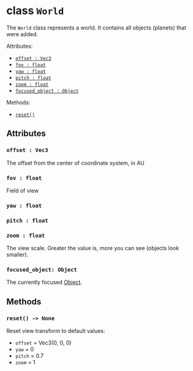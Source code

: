 # class `World`

The `World` class represents a world. It contains all objects (planets) that were added.

Attributes:
* [`offset : Vec3`](#offset--vec3)
* [`fov : float`](#fov--float)
* [`yaw : float`](#yaw--float)
* [`pitch : float`](#pitch--float)
* [`zoom : float`](#zoom--float)
* [`focused_object : Object`](#focusedobject-object)

Methods:
* [`reset()`](#reset)

## Attributes

### `offset : Vec3`

The offset from the center of coordinate system, in AU

### `fov : float`

Field of view

### `yaw : float`
### `pitch : float`

### `zoom : float`

The view scale. Greater the value is, more you can see (objects look smaller).

### `focused_object: Object`

The currently focused [Object](./Object.md).

## Methods

### `reset() -> None`

Reset view transform to default values:
* `offset` = Vec3(0, 0, 0)
* `yaw` = 0
* `pitch` = 0.7
* `zoom` = 1
